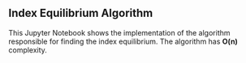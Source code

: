 ## Index Equilibrium Algorithm

This Jupyter Notebook shows the implementation of the algorithm responsible for finding the index equilibrium. The algorithm has **O(n)** complexity.
